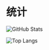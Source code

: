 # 统计

![GitHub Stats](https://github-readme-stats.vercel.app/api?username=1045290202&show_icons=true&locale=cn&bg_color=30,67b26f,4ca2cd&title_color=fff8e1&text_color=fff&icon_color=fff8e1)

![Top Langs](https://github-readme-stats.vercel.app/api/top-langs?username=1045290202&show_icons=true&locale=cn&bg_color=30,67b26f,4ca2cd&title_color=fff8e1&text_color=fff&icon_color=fff8e1)

